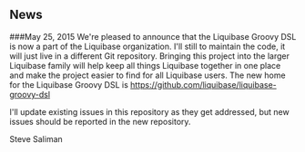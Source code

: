 ## News
###May 25, 2015
We're pleased to announce that the Liquibase Groovy DSL is now a part of the
Liquibase organization.  I'll still to maintain the code, it will just live in
a different Git repository.  Bringing this project into the larger Liquibase 
family will help keep all things Liquibase together in one place and make the 
project easier to find for all Liquibase users. The new home for the Liquibase
Groovy DSL is https://github.com/liquibase/liquibase-groovy-dsl

I'll update existing issues in this repository as they get addressed, but new
issues should be reported in the new repository.

Steve Saliman
